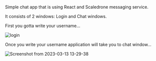 Simple chat app that is using React and Scaledrone messaging service. 

It consists of 2 windows: Login and Chat windows.

First you gotta write your username...

![login](https://user-images.githubusercontent.com/89583742/224492743-5f821923-cac0-4d72-9bf7-edde5908369a.png)

Once you write your username application will take you to chat window...

![Screenshot from 2023-03-13 13-29-38](https://user-images.githubusercontent.com/89583742/224702473-d776cd87-2463-47be-9565-b92575241f9f.png)

